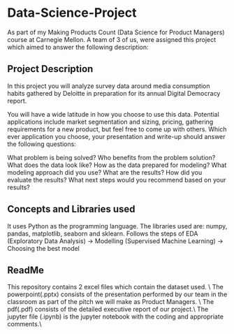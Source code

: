 # Data-Science-Project

As part of my Making Products Count (Data Science for Product Managers) course at Carnegie Mellon. A team of 3 of us, were assigned this project which aimed to answer the following description:

## Project Description

In this project you will analyze survey data around media consumption habits gathered by Deloitte in preparation for its annual Digital Democracy report. 

You will have a wide latitude in how you choose to use this data.  Potential applications include market segmentation and sizing, pricing, gathering requirements for a new product, but feel free to come up with others.  Which ever application you choose, your presentation and write-up should answer the following questions:

What problem is being solved?
Who benefits from the problem solution?
What does the data look like?
How as the data prepared for modeling?
What modeling approach did you use?
What are the results?
How did you evaluate the results?
What next steps would you recommend based on your results?

## Concepts and Libraries used
It uses Python as the programming language. The libraries used are: numpy, pandas, matplotlib, seaborn and sklearn.
Follows the steps of EDA (Exploratory Data Analysis) -> Modelling (Supervised Machine Learning) -> Choosing the best model

## ReadMe
This repository contains 2 excel files which contain the dataset used. \\
The powerpoint(.pptx) consists of the presentation performed by our team in the classroom as part of the pitch we will make as Product Managers. \\
The pdf(.pdf) consists of the detailed executive report of our project.\\
The jupyter file (.ipynb) is the jupyter notebook with the coding and appropriate comments.\\
